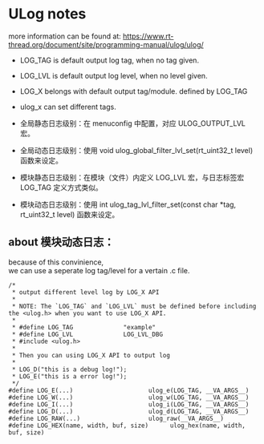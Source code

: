 # ULog notes

more information can be found at: https://www.rt-thread.org/document/site/programming-manual/ulog/ulog/

 - LOG_TAG is default output log tag, when no tag given.
 - LOG_LVL is default output log level, when no level given.

 - LOG_X belongs with default output tag/module. defined by LOG_TAG
 - ulog_x can set different tags.


 - 全局静态日志级别：在 menuconfig 中配置，对应 ULOG_OUTPUT_LVL 宏。
 - 全局动态日志级别：使用 void ulog_global_filter_lvl_set(rt_uint32_t level) 函数来设定。
 - 模块静态日志级别：在模块（文件）内定义 LOG_LVL 宏，与日志标签宏 LOG_TAG 定义方式类似。
 - 模块动态日志级别：使用 int ulog_tag_lvl_filter_set(const char *tag, rt_uint32_t level) 函数来设定。

## about 模块动态日志：
because of this convinience, <br> we can use a seperate log tag/level for a vertain .c file.

```
/*
 * output different level log by LOG_X API
 *
 * NOTE: The `LOG_TAG` and `LOG_LVL` must be defined before including the <ulog.h> when you want to use LOG_X API.
 *
 * #define LOG_TAG              "example"
 * #define LOG_LVL              LOG_LVL_DBG
 * #include <ulog.h>
 *
 * Then you can using LOG_X API to output log
 *
 * LOG_D("this is a debug log!");
 * LOG_E("this is a error log!");
 */
#define LOG_E(...)                     ulog_e(LOG_TAG, __VA_ARGS__)
#define LOG_W(...)                     ulog_w(LOG_TAG, __VA_ARGS__)
#define LOG_I(...)                     ulog_i(LOG_TAG, __VA_ARGS__)
#define LOG_D(...)                     ulog_d(LOG_TAG, __VA_ARGS__)
#define LOG_RAW(...)                   ulog_raw(__VA_ARGS__)
#define LOG_HEX(name, width, buf, size)      ulog_hex(name, width, buf, size)
```